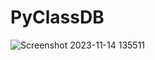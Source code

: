 # PyClassDB
![Screenshot 2023-11-14 135511](https://github.com/DulajUmansha/PyClassDB/assets/89386135/d269c125-247b-4ff5-b051-899cee01ebc5)
